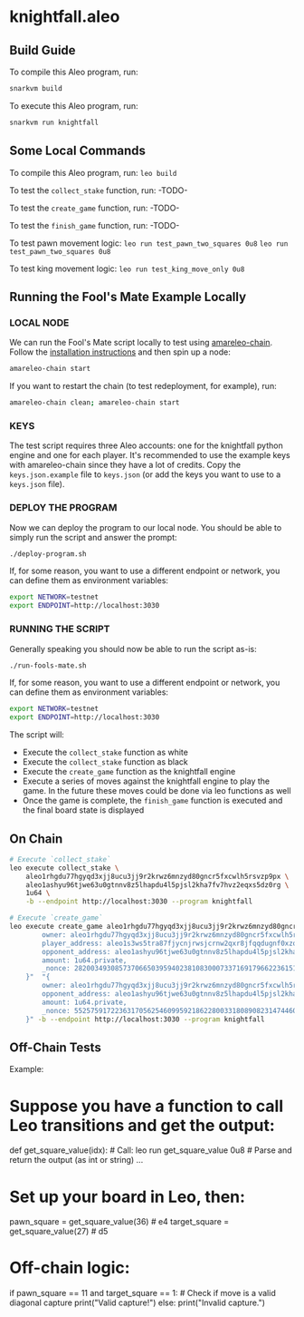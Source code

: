 # knightfall.aleo

## Build Guide

To compile this Aleo program, run:
```bash
snarkvm build
```

To execute this Aleo program, run:
```bash
snarkvm run knightfall
```

## Some Local Commands

To compile this Aleo program, run:
`leo build`

To test the `collect_stake` function, run: 
-TODO-

To test the `create_game` function, run: 
-TODO-

To test the `finish_game` function, run: 
-TODO-

To test pawn movement logic:
`leo run test_pawn_two_squares 0u8`
`leo run test_pawn_two_squares 0u8`

To test king movement logic:
`leo run test_king_move_only 0u8`

## Running the Fool's Mate Example Locally

### LOCAL NODE

We can run the Fool's Mate script locally to test using [amareleo-chain](https://github.com/kaxxa123/amareleo-chain). Follow the [installation instructions](https://github.com/kaxxa123/amareleo-chain?tab=readme-ov-file#22-install-from-source) and then spin up a node:

```bash
amareleo-chain start
```

If you want to restart the chain (to test redeployment, for example), run:

```bash
amareleo-chain clean; amareleo-chain start
```

### KEYS

The test script requires three Aleo accounts: one for the knightfall python engine and one for each player. It's recommended to use the example keys with amareleo-chain since they have a lot of credits. Copy the `keys.json.example` file to `keys.json` (or add the keys you want to use to a `keys.json` file).

### DEPLOY THE PROGRAM

Now we can deploy the program to our local node. You should be able to simply run the script and answer the prompt:

```bash
./deploy-program.sh
```

If, for some reason, you want to use a different endpoint or network, you can define them as environment variables:

```bash
export NETWORK=testnet
export ENDPOINT=http://localhost:3030
```

### RUNNING THE SCRIPT

Generally speaking you should now be able to run the script as-is:
```bash
./run-fools-mate.sh
```

If, for some reason, you want to use a different endpoint or network, you can define them as environment variables:

```bash
export NETWORK=testnet
export ENDPOINT=http://localhost:3030
```

The script will:
* Execute the `collect_stake` function as white
* Execute the `collect_stake` function as black
* Execute the `create_game` function as the knightfall engine
* Execute a series of moves against the knightfall engine to play the game. In the future these moves could be done via leo functions as well
* Once the game is complete, the `finish_game` function is executed and the final board state is displayed


## On Chain

```bash
# Execute `collect_stake`
leo execute collect_stake \
    aleo1rhgdu77hgyqd3xjj8ucu3jj9r2krwz6mnzyd80gncr5fxcwlh5rsvzp9px \
    aleo1ashyu96tjwe63u0gtnnv8z5lhapdu4l5pjsl2kha7fv7hvz2eqxs5dz0rg \
    1u64 \
    -b --endpoint http://localhost:3030 --program knightfall
```

```bash
# Execute `create_game`
leo execute create_game aleo1rhgdu77hgyqd3xjj8ucu3jj9r2krwz6mnzyd80gncr5fxcwlh5rsvzp9px "{
        owner: aleo1rhgdu77hgyqd3xjj8ucu3jj9r2krwz6mnzyd80gncr5fxcwlh5rsvzp9px.private,
        player_address: aleo1s3ws5tra87fjycnjrwsjcrnw2qxr8jfqqdugnf0xzqqw29q9m5pqem2u4t.private,
        opponent_address: aleo1ashyu96tjwe63u0gtnnv8z5lhapdu4l5pjsl2kha7fv7hvz2eqxs5dz0rg.private,
        amount: 1u64.private,
        _nonce: 2820034930857370665039594023810830007337169179662236151994194094746132137867group.public 
    }"  "{ 
        owner: aleo1rhgdu77hgyqd3xjj8ucu3jj9r2krwz6mnzyd80gncr5fxcwlh5rsvzp9px.private,player_address: aleo1ashyu96tjwe63u0gtnnv8z5lhapdu4l5pjsl2kha7fv7hvz2eqxs5dz0rg.private,
        opponent_address: aleo1ashyu96tjwe63u0gtnnv8z5lhapdu4l5pjsl2kha7fv7hvz2eqxs5dz0rg.private,
        amount: 1u64.private,
        _nonce: 5525759172236317056254609959218622800331808908231474460568803993892218953813group.public 
    }" -b --endpoint http://localhost:3030 --program knightfall
```

## Off-Chain Tests

Example: 
# Suppose you have a function to call Leo transitions and get the output:
def get_square_value(idx):
    # Call: leo run get_square_value 0u8 <idx>
    # Parse and return the output (as int or string)
    ...

# Set up your board in Leo, then:
pawn_square = get_square_value(36)  # e4
target_square = get_square_value(27)  # d5

# Off-chain logic:
if pawn_square == 11 and target_square == 1:
    # Check if move is a valid diagonal capture
    print("Valid capture!")
else:
    print("Invalid capture.")